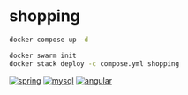 # shopping

```bash
docker compose up -d
```

```bash
docker swarm init
docker stack deploy -c compose.yml shopping
```

[![spring](https://github.com/justadirck/shopping/actions/workflows/spring.yaml/badge.svg)](https://github.com/justadirck/shopping/actions/workflows/spring.yaml)
[![mysql](https://github.com/justadirck/shopping/actions/workflows/mysql.yaml/badge.svg)](https://github.com/justadirck/shopping/actions/workflows/mysql.yaml)
[![angular](https://github.com/justadirck/shopping/actions/workflows/angular.yaml/badge.svg)](https://github.com/justadirck/shopping/actions/workflows/angular.yaml)
